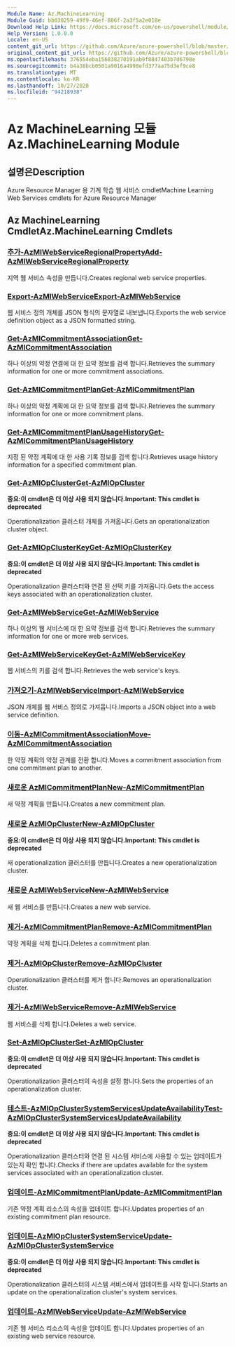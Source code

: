 ```yaml
---
Module Name: Az.MachineLearning
Module Guid: bb030259-49f9-46ef-806f-2a3f5a2e018e
Download Help Link: https://docs.microsoft.com/en-us/powershell/module/az.machinelearning
Help Version: 1.0.0.0
Locale: en-US
content_git_url: https://github.com/Azure/azure-powershell/blob/master/src/MachineLearning/MachineLearning/help/Az.MachineLearning.md
original_content_git_url: https://github.com/Azure/azure-powershell/blob/master/src/MachineLearning/MachineLearning/help/Az.MachineLearning.md
ms.openlocfilehash: 376554eba156838270191ab9f8847403b7d6798e
ms.sourcegitcommit: b4a38bcb0501a9016a4998efd377aa75d3ef9ce8
ms.translationtype: MT
ms.contentlocale: ko-KR
ms.lasthandoff: 10/27/2020
ms.locfileid: "94218938"
---
```

# <span data-ttu-id="81a54-101">Az MachineLearning 모듈</span><span class="sxs-lookup"><span data-stu-id="81a54-101">Az.MachineLearning Module</span></span>
## <span data-ttu-id="81a54-102">설명은</span><span class="sxs-lookup"><span data-stu-id="81a54-102">Description</span></span>
<span data-ttu-id="81a54-103">Azure Resource Manager 용 기계 학습 웹 서비스 cmdlet</span><span class="sxs-lookup"><span data-stu-id="81a54-103">Machine Learning Web Services cmdlets for Azure Resource Manager</span></span>

## <span data-ttu-id="81a54-104">Az MachineLearning Cmdlet</span><span class="sxs-lookup"><span data-stu-id="81a54-104">Az.MachineLearning Cmdlets</span></span>
### [<span data-ttu-id="81a54-105">추가-AzMlWebServiceRegionalProperty</span><span class="sxs-lookup"><span data-stu-id="81a54-105">Add-AzMlWebServiceRegionalProperty</span></span>](Add-AzMlWebServiceRegionalProperty.md)
<span data-ttu-id="81a54-106">지역 웹 서비스 속성을 만듭니다.</span><span class="sxs-lookup"><span data-stu-id="81a54-106">Creates regional web service properties.</span></span>

### [<span data-ttu-id="81a54-107">Export-AzMlWebService</span><span class="sxs-lookup"><span data-stu-id="81a54-107">Export-AzMlWebService</span></span>](Export-AzMlWebService.md)
<span data-ttu-id="81a54-108">웹 서비스 정의 개체를 JSON 형식의 문자열로 내보냅니다.</span><span class="sxs-lookup"><span data-stu-id="81a54-108">Exports the web service definition object as a JSON formatted string.</span></span>

### [<span data-ttu-id="81a54-109">Get-AzMlCommitmentAssociation</span><span class="sxs-lookup"><span data-stu-id="81a54-109">Get-AzMlCommitmentAssociation</span></span>](Get-AzMlCommitmentAssociation.md)
<span data-ttu-id="81a54-110">하나 이상의 약정 연결에 대 한 요약 정보를 검색 합니다.</span><span class="sxs-lookup"><span data-stu-id="81a54-110">Retrieves the summary information for one or more commitment associations.</span></span>

### [<span data-ttu-id="81a54-111">Get-AzMlCommitmentPlan</span><span class="sxs-lookup"><span data-stu-id="81a54-111">Get-AzMlCommitmentPlan</span></span>](Get-AzMlCommitmentPlan.md)
<span data-ttu-id="81a54-112">하나 이상의 약정 계획에 대 한 요약 정보를 검색 합니다.</span><span class="sxs-lookup"><span data-stu-id="81a54-112">Retrieves the summary information for one or more commitment plans.</span></span>

### [<span data-ttu-id="81a54-113">Get-AzMlCommitmentPlanUsageHistory</span><span class="sxs-lookup"><span data-stu-id="81a54-113">Get-AzMlCommitmentPlanUsageHistory</span></span>](Get-AzMlCommitmentPlanUsageHistory.md)
<span data-ttu-id="81a54-114">지정 된 약정 계획에 대 한 사용 기록 정보를 검색 합니다.</span><span class="sxs-lookup"><span data-stu-id="81a54-114">Retrieves usage history information for a specified commitment plan.</span></span>

### [<span data-ttu-id="81a54-115">Get-AzMlOpCluster</span><span class="sxs-lookup"><span data-stu-id="81a54-115">Get-AzMlOpCluster</span></span>](Get-AzMlOpCluster.md)
<span data-ttu-id="81a54-116">**중요:이 cmdlet은 더 이상 사용 되지 않습니다.**</span><span class="sxs-lookup"><span data-stu-id="81a54-116">**Important: This cmdlet is deprecated**</span></span>

<span data-ttu-id="81a54-117">Operationalization 클러스터 개체를 가져옵니다.</span><span class="sxs-lookup"><span data-stu-id="81a54-117">Gets an operationalization cluster object.</span></span>

### [<span data-ttu-id="81a54-118">Get-AzMlOpClusterKey</span><span class="sxs-lookup"><span data-stu-id="81a54-118">Get-AzMlOpClusterKey</span></span>](Get-AzMlOpClusterKey.md)
<span data-ttu-id="81a54-119">**중요:이 cmdlet은 더 이상 사용 되지 않습니다.**</span><span class="sxs-lookup"><span data-stu-id="81a54-119">**Important: This cmdlet is deprecated**</span></span>

<span data-ttu-id="81a54-120">Operationalization 클러스터와 연결 된 선택 키를 가져옵니다.</span><span class="sxs-lookup"><span data-stu-id="81a54-120">Gets the access keys associated with an operationalization cluster.</span></span>

### [<span data-ttu-id="81a54-121">Get-AzMlWebService</span><span class="sxs-lookup"><span data-stu-id="81a54-121">Get-AzMlWebService</span></span>](Get-AzMlWebService.md)
<span data-ttu-id="81a54-122">하나 이상의 웹 서비스에 대 한 요약 정보를 검색 합니다.</span><span class="sxs-lookup"><span data-stu-id="81a54-122">Retrieves the summary information for one or more web services.</span></span>

### [<span data-ttu-id="81a54-123">Get-AzMlWebServiceKey</span><span class="sxs-lookup"><span data-stu-id="81a54-123">Get-AzMlWebServiceKey</span></span>](Get-AzMlWebServiceKey.md)
<span data-ttu-id="81a54-124">웹 서비스의 키를 검색 합니다.</span><span class="sxs-lookup"><span data-stu-id="81a54-124">Retrieves the web service's keys.</span></span>

### [<span data-ttu-id="81a54-125">가져오기-AzMlWebService</span><span class="sxs-lookup"><span data-stu-id="81a54-125">Import-AzMlWebService</span></span>](Import-AzMlWebService.md)
<span data-ttu-id="81a54-126">JSON 개체를 웹 서비스 정의로 가져옵니다.</span><span class="sxs-lookup"><span data-stu-id="81a54-126">Imports a JSON object into a web service definition.</span></span>

### [<span data-ttu-id="81a54-127">이동-AzMlCommitmentAssociation</span><span class="sxs-lookup"><span data-stu-id="81a54-127">Move-AzMlCommitmentAssociation</span></span>](Move-AzMlCommitmentAssociation.md)
<span data-ttu-id="81a54-128">한 약정 계획의 약정 관계를 전환 합니다.</span><span class="sxs-lookup"><span data-stu-id="81a54-128">Moves a commitment association from one commitment plan to another.</span></span>

### [<span data-ttu-id="81a54-129">새로운 AzMlCommitmentPlan</span><span class="sxs-lookup"><span data-stu-id="81a54-129">New-AzMlCommitmentPlan</span></span>](New-AzMlCommitmentPlan.md)
<span data-ttu-id="81a54-130">새 약정 계획을 만듭니다.</span><span class="sxs-lookup"><span data-stu-id="81a54-130">Creates a new commitment plan.</span></span>

### [<span data-ttu-id="81a54-131">새로운 AzMlOpCluster</span><span class="sxs-lookup"><span data-stu-id="81a54-131">New-AzMlOpCluster</span></span>](New-AzMlOpCluster.md)
<span data-ttu-id="81a54-132">**중요:이 cmdlet은 더 이상 사용 되지 않습니다.**</span><span class="sxs-lookup"><span data-stu-id="81a54-132">**Important: This cmdlet is deprecated**</span></span>

<span data-ttu-id="81a54-133">새 operationalization 클러스터를 만듭니다.</span><span class="sxs-lookup"><span data-stu-id="81a54-133">Creates a new operationalization cluster.</span></span>

### [<span data-ttu-id="81a54-134">새로운 AzMlWebService</span><span class="sxs-lookup"><span data-stu-id="81a54-134">New-AzMlWebService</span></span>](New-AzMlWebService.md)
<span data-ttu-id="81a54-135">새 웹 서비스를 만듭니다.</span><span class="sxs-lookup"><span data-stu-id="81a54-135">Creates a new web service.</span></span>

### [<span data-ttu-id="81a54-136">제거-AzMlCommitmentPlan</span><span class="sxs-lookup"><span data-stu-id="81a54-136">Remove-AzMlCommitmentPlan</span></span>](Remove-AzMlCommitmentPlan.md)
<span data-ttu-id="81a54-137">약정 계획을 삭제 합니다.</span><span class="sxs-lookup"><span data-stu-id="81a54-137">Deletes a commitment plan.</span></span>

### [<span data-ttu-id="81a54-138">제거-AzMlOpCluster</span><span class="sxs-lookup"><span data-stu-id="81a54-138">Remove-AzMlOpCluster</span></span>](Remove-AzMlOpCluster.md)
<span data-ttu-id="81a54-139">Operationalization 클러스터를 제거 합니다.</span><span class="sxs-lookup"><span data-stu-id="81a54-139">Removes an operationalization cluster.</span></span>

### [<span data-ttu-id="81a54-140">제거-AzMlWebService</span><span class="sxs-lookup"><span data-stu-id="81a54-140">Remove-AzMlWebService</span></span>](Remove-AzMlWebService.md)
<span data-ttu-id="81a54-141">웹 서비스를 삭제 합니다.</span><span class="sxs-lookup"><span data-stu-id="81a54-141">Deletes a web service.</span></span>

### [<span data-ttu-id="81a54-142">Set-AzMlOpCluster</span><span class="sxs-lookup"><span data-stu-id="81a54-142">Set-AzMlOpCluster</span></span>](Set-AzMlOpCluster.md)
<span data-ttu-id="81a54-143">**중요:이 cmdlet은 더 이상 사용 되지 않습니다.**</span><span class="sxs-lookup"><span data-stu-id="81a54-143">**Important: This cmdlet is deprecated**</span></span>

<span data-ttu-id="81a54-144">Operationalization 클러스터의 속성을 설정 합니다.</span><span class="sxs-lookup"><span data-stu-id="81a54-144">Sets the properties of an operationalization cluster.</span></span>

### [<span data-ttu-id="81a54-145">테스트-AzMlOpClusterSystemServicesUpdateAvailability</span><span class="sxs-lookup"><span data-stu-id="81a54-145">Test-AzMlOpClusterSystemServicesUpdateAvailability</span></span>](Test-AzMlOpClusterSystemServicesUpdateAvailability.md)
<span data-ttu-id="81a54-146">**중요:이 cmdlet은 더 이상 사용 되지 않습니다.**</span><span class="sxs-lookup"><span data-stu-id="81a54-146">**Important: This cmdlet is deprecated**</span></span>

<span data-ttu-id="81a54-147">Operationalization 클러스터와 연결 된 시스템 서비스에 사용할 수 있는 업데이트가 있는지 확인 합니다.</span><span class="sxs-lookup"><span data-stu-id="81a54-147">Checks if there are updates available for the system services associated with an operationalization cluster.</span></span>

### [<span data-ttu-id="81a54-148">업데이트-AzMlCommitmentPlan</span><span class="sxs-lookup"><span data-stu-id="81a54-148">Update-AzMlCommitmentPlan</span></span>](Update-AzMlCommitmentPlan.md)
<span data-ttu-id="81a54-149">기존 약정 계획 리소스의 속성을 업데이트 합니다.</span><span class="sxs-lookup"><span data-stu-id="81a54-149">Updates properties of an existing commitment plan resource.</span></span>

### [<span data-ttu-id="81a54-150">업데이트-AzMlOpClusterSystemService</span><span class="sxs-lookup"><span data-stu-id="81a54-150">Update-AzMlOpClusterSystemService</span></span>](Update-AzMlOpClusterSystemService.md)
<span data-ttu-id="81a54-151">**중요:이 cmdlet은 더 이상 사용 되지 않습니다.**</span><span class="sxs-lookup"><span data-stu-id="81a54-151">**Important: This cmdlet is deprecated**</span></span>

<span data-ttu-id="81a54-152">Operationalization 클러스터의 시스템 서비스에서 업데이트를 시작 합니다.</span><span class="sxs-lookup"><span data-stu-id="81a54-152">Starts an update on the operationalization cluster's system services.</span></span>

### [<span data-ttu-id="81a54-153">업데이트-AzMlWebService</span><span class="sxs-lookup"><span data-stu-id="81a54-153">Update-AzMlWebService</span></span>](Update-AzMlWebService.md)
<span data-ttu-id="81a54-154">기존 웹 서비스 리소스의 속성을 업데이트 합니다.</span><span class="sxs-lookup"><span data-stu-id="81a54-154">Updates properties of an existing web service resource.</span></span>

